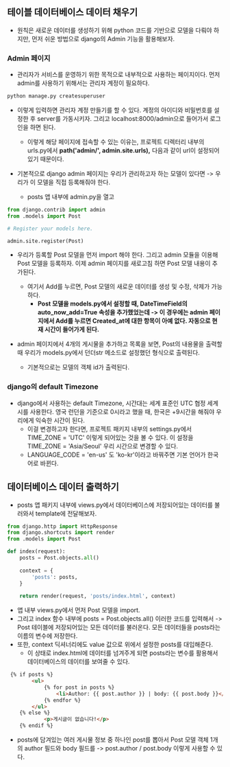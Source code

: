## 테이블 데이터베이스 데이터 채우기
- 원칙은 새로운 데이터를 생성하기 위해 python 코드를 기반으로 모델을 다뤄야 하지만, 먼저 쉬운 방법으로 django의 Admin 기능을 활용해보자.


### Admin 페이지
- 관리자가 서비스를 운영하기 위한 목적으로 내부적으로 사용하는 페이지이다. 먼저 admin를 사용하기 위해서는 관리자 계정이 필요하다.
```python
python manage.py createsuperuser
```

- 이렇게 입력하면 관리자 계정 만들기를 할 수 있다. 계정의 아이디와 비밀번호를 설정한 후 server를 가동시키자. 그리고 localhost:8000/admin으로 들어가서 로그인을 하면 된다.
  - 이렇게 해당 페이지에 접속할 수 있는 이유는, 프로젝트 디렉터리 내부의 urls.py에서 **path('admin/', admin.site.urls),** 다음과 같이 url이 설정되어 있기 때문이다.

- 기본적으로 django admin 페이지는 우리가 관리하고자 하는 모델이 있다면 -> 우리가 이 모델을 직접 등록해줘야 한다.
  - posts 앱 내부에 admin.py을 열고 

```python
from django.contrib import admin
from .models import Post

# Register your models here.

admin.site.register(Post)
```

- 우리가 등록할 Post 모델을 먼저 import 해야 한다. 그리고 admin 모듈을 이용해 Post 모델을 등록하자. 이제 admin 페이지를 새로고침 하면 Post 모델 내용이 추가된다.
  - 여기서 Add를 누르면, Post 모델의 새로운 데이터를 생성 및 수정, 삭제가 가능하다.
    - **Post 모델을 models.py에서 설정할 때, DateTimeField의 auto_now_add=True 속성을 추가했었는데 -> 이 경우에는 admin 페이지에서 Add를 누르면 Created_at에 대한 항목이 아예 없다. 자동으로 현재 시간이 들어가게 된다.**


- admin 페이지에서 4개의 게시물을 추가하고 목록을 보면, Post의 내용물을 출력할 때 우리가 models.py에서 던더str 메소드로 설정했던 형식으로 출력된다. 
  - 기본적으로는 모델의 객체 id가 출력된다.


### django의 default Timezone
- django에서 사용하는 default Timezone, 시간대는 세계 표준인 UTC 협정 세계시를 사용한다. 영국 런던을 기준으로 0시라고 했을 때, 한국은 +9시간을 해줘야 우리에게 익숙한 시간이 된다.
  - 이걸 변경하고자 한다면, 프로젝트 패키지 내부의 settings.py에서 TIME_ZONE = 'UTC' 이렇게 되어있는 것을 볼 수 있다. 이 설정을 TIME_ZONE = 'Asia/Seoul' 우리 시간으로 변경할 수 있다.
  - LANGUAGE_CODE = 'en-us' 도 'ko-kr'이라고 바꿔주면 기본 언어가 한국어로 바뀐다.


## 데이터베이스 데이터 출력하기
- posts 앱 패키지 내부에 views.py에서 데이터베이스에 저장되어있는 데이터를 불러와서 template에 전달해보자.

```python
from django.http import HttpResponse
from django.shortcuts import render
from .models import Post

def index(request):
    posts = Post.objects.all()
    
    context = {
        'posts': posts,
    }
    
    return render(request, 'posts/index.html', context)    
```


- 앱 내부 views.py에서 먼저 Post 모델을 import.
- 그리고 index 함수 내부에 posts = Post.objects.all() 이러한 코드를 입력해서 -> Post 테이블에 저장되어있는 모든 데이터를 불러온다. 모든 데이터들을 posts라는 이름의 변수에 저장한다.
- 또한, context 딕셔너리에도 value 값으로 위에서 설정한 posts를 대입해준다.
  - 이 상태로 index.html에 데이터를 넘겨주게 되면 posts라는 변수를 활용해서 데이터베이스의 데이터를 보여줄 수 있다.

```html
 {% if posts %}
        <ul>
            {% for post in posts %}
                <li>Author: {{ post.author }} | body: {{ post.body }}</li>
            {% endfor %}
        </ul>        
    {% else %}
            <p>게시글이 없습니다!</p>
    {% endif %}
```

- posts에 담겨있는 여러 게시물 정보 중 하나인 post를 뽑아서 Post 모델 객체 1개의 author 필드와 body 필드를 -> post.author / post.body 이렇게 사용할 수 있다.
    
    
